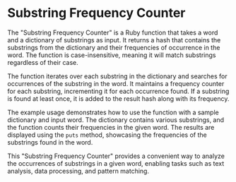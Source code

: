 # Substring Frequency Counter

The "Substring Frequency Counter" is a Ruby function that takes a word and a dictionary of substrings as input. It returns a hash that contains the substrings from the dictionary and their frequencies of occurrence in the word. The function is case-insensitive, meaning it will match substrings regardless of their case.

The function iterates over each substring in the dictionary and searches for occurrences of the substring in the word. It maintains a frequency counter for each substring, incrementing it for each occurrence found. If a substring is found at least once, it is added to the result hash along with its frequency.

The example usage demonstrates how to use the function with a sample dictionary and input word. The dictionary contains various substrings, and the function counts their frequencies in the given word. The results are displayed using the `puts` method, showcasing the frequencies of the substrings found in the word.

This "Substring Frequency Counter" provides a convenient way to analyze the occurrences of substrings in a given word, enabling tasks such as text analysis, data processing, and pattern matching.
